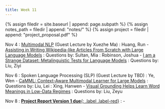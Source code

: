 ```yaml
---
title: Week 11
---
```



{% assign filedir = site.baseurl | append: page.subpath %} 
{% assign notes_path = filedir | append: "notes/" %} 
{% assign project = filedir | append: "project_proposal.pdf" %}

<!--  
Instructions:

INDENTATION COUNTS

Each day should be formatted exactly as follows

Date
: Lessons Covered
  : Reading List
    : In Class Presentations
: **Assignment/Announcement**{: .label}


To add a hyperlink for readings, do it as follows
  : [Example Paper](http://linktopaper.edu)

To make the hyperlink open in a new tab by default
  : [Example Paper](http://linktopaper.edu){:target=_"blank"}

The announcement can be made red for due dates as follows
: **Assignment Due**{: .label .label-red }

11/4: Multimodal
11/6: Speech
11/8: Project V1 Due
-->

Nov 4
: [Multimodal NLP]({{site.baseurl}}assets/files/multimodal.pptx) (Guest Lecture by Xuezhe Ma) 
  : Huang, Run - [Assisting in Writing Wikipedia-like Articles From Scratch with Large Language Models](https://aclanthology.org/2024.naacl-long.347/)
  : Questions by: Sultan, Mia
  : Robinson, Joshua - [I am a Strange Dataset: Metalinguistic Tests for Language Models](https://aclanthology.org/2024.acl-long.482/)
  : Questions by: Liu, Ziyi


Nov 6
: Spoken Language Processing (SLP) (Guest Lecture by TBD)
  : Ye, Wen - [CaMML: Context-Aware Multimodal Learner for Large Models](https://arxiv.org/pdf/2401.03149)
  : Questions by: Liu, Lei
  : Xing, Hanwen - [Visual Grounding Helps Learn Word Meanings in Low-Data Regimes](https://arxiv.org/abs/2310.13257)
  : Questions by: Liu, Zeyu


Nov 8
: [**Project Report Version 1 due**{: .label .label-red}](({{project}}){:target="_blank"})
  : - 
